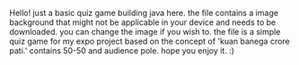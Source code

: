 Hello! just a basic quiz game building java here.
the file contains a image background that might not be applicable in your device and needs to be downloaded. you can change the image if you wish to.
the file is a simple quiz game for my expo project based on the concept of 'kuan banega crore pati.'
contains 50-50 and audience pole.
hope you enjoy it. :)

